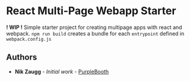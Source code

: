 # React Multi-Page Webapp Starter
**! WIP !**
Simple starter project for creating multipage apps with react and webpack. `npm run build` creates a bundle for each `entrypoint` defined in `webpack.config.js`

## Authors

* **Nik Zaugg** - *Initial work* - [PurpleBooth](https://github.com/nikzaugg)